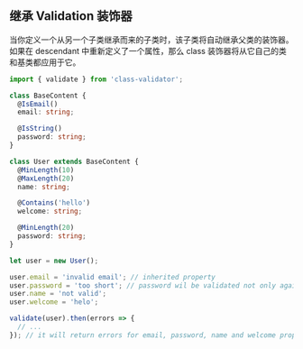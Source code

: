 ## 继承 Validation 装饰器

当你定义一个从另一个子类继承而来的子类时，该子类将自动继承父类的装饰器。如果在 descendant 中重新定义了一个属性，那么 class 装饰器将从它自己的类和基类都应用于它。

```typescript
import { validate } from 'class-validator';

class BaseContent {
  @IsEmail()
  email: string;

  @IsString()
  password: string;
}

class User extends BaseContent {
  @MinLength(10)
  @MaxLength(20)
  name: string;

  @Contains('hello')
  welcome: string;

  @MinLength(20)
  password: string;
}

let user = new User();

user.email = 'invalid email'; // inherited property
user.password = 'too short'; // password wil be validated not only against IsString, but against MinLength as well
user.name = 'not valid';
user.welcome = 'helo';

validate(user).then(errors => {
  // ...
}); // it will return errors for email, password, name and welcome properties

```
